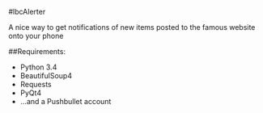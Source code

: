 #lbcAlerter

A nice way to get notifications of new items posted to the famous website onto your phone

##Requirements:
* Python 3.4
* BeautifulSoup4
* Requests
* PyQt4
* ...and a Pushbullet account
